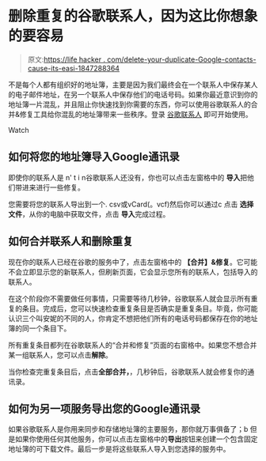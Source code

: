 # 删除重复的谷歌联系人，因为这比你想象的要容易

> 原文:[https://life hacker . com/delete-your-duplicate-Google-contacts-cause-its-easi-1847288364](https://lifehacker.com/delete-your-duplicate-google-contacts-because-its-easi-1847288364)

不是每个人都有组织好的地址簿，主要是因为我们最终会在一个联系人中保存某人的电子邮件地址，在另一个联系人中保存他们的电话号码。如果你最近意识到你的地址簿一片混乱，并且阻止你快速找到你需要的东西，你可以使用谷歌联系人的合并&修复工具给你混乱的地址簿带来一些秩序。登录 [谷歌联系人](https://contacts.google.com/) 即可开始使用。

Watch

## 如何将您的地址簿导入Google通讯录

即使你的联系人是 n' t i n谷歌联系人还没有，你也可以点击左窗格中的 **导入**把他们带进来进行一些修复。

您需要将您的联系人导出到一个. csv或vCard(。vcf)然后你可以通过c 点击 **选择文件**，从你的电脑中获取文件，点击 **导入**完成过程。

## 如何合并联系人和删除重复

现在你的联系人已经在谷歌的服务中了，点击左窗格中的 **【合并】&修复**。它可能不会立即显示您的新联系人，但刷新页面，它会显示您所有的联系人，包括导入的联系人。

在这个阶段你不需要做任何事情，只需要等待几秒钟，谷歌联系人就会显示所有重复的条目。完成后，您可以快速检查重复条目是否确实是重复条目。毕竟，你可能认识三个叫安妮的不同的人，你肯定不想把他们所有的电话号码都保存在你的地址簿的同一个条目下。

所有重复条目都列在谷歌联系人的“合并和修复”页面的右窗格中。如果您不想合并某一组联系人，您可以点击**解除**。

当你检查完重复条目后，点击**全部合并，**，几秒钟后，谷歌联系人就会修复你的通讯录。

## 如何为另一项服务导出您的Google通讯录

如果谷歌联系人是你用来同步和存储地址簿的主要服务，那你就万事俱备了；b 但是如果你使用任何其他服务，你可以点击左窗格中的**导出**按钮来创建一个包含固定地址簿的可下载文件。最后一步是将这些联系人导入到您选择的服务中。